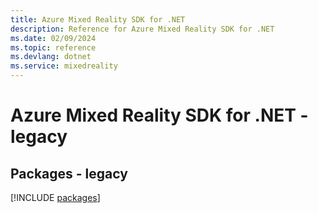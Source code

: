 ```yaml
---
title: Azure Mixed Reality SDK for .NET
description: Reference for Azure Mixed Reality SDK for .NET
ms.date: 02/09/2024
ms.topic: reference
ms.devlang: dotnet
ms.service: mixedreality
---
```

# Azure Mixed Reality SDK for .NET - legacy
## Packages - legacy
[!INCLUDE [packages](mixed-reality-index.md)]